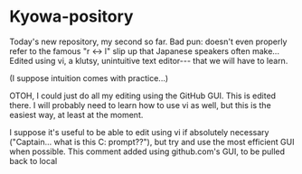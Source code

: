# Kyowa-pository
Today's new repository, my second so far.
Bad pun: doesn't even properly refer to the famous "r <-> l" slip up
that Japanese speakers often make...
Edited using vi, a klutsy, unintuitive text editor--- that we will have to learn.

(I suppose intuition comes with practice...)

OTOH, I could just do all my editing using the GitHub GUI.
This is edited there. I will probably need to learn how to use vi as well,
but this is the easiest way, at least at the moment.

I suppose it's useful to be able to edit using vi if absolutely necessary
("Captain... what is this C: prompt??"), but try and use the most efficient GUI
when possible. This comment added using github.com's GUI, to be pulled back to local
